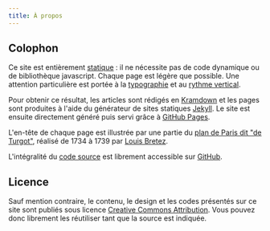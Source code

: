 ```yaml
---
title: À propos
---
```


## Colophon
Ce site est entièrement [statique](https://fr.wikipedia.org/wiki/Page_web_statique) : il ne nécessite pas de code dynamique ou de bibliothèque javascript. Chaque page est légère que possible. Une attention particulière est portée à la [typographie](http://webtypography.net/) et au [rythme vertical](http://webtypography.net/2.2.2).

Pour obtenir ce résultat, les articles sont rédigés en [Kramdown](http://kramdown.gettalong.org/) et les pages sont produites à l'aide du générateur de sites statiques [Jekyll](http://jekyllrb.com/). Le site est ensuite directement généré puis servi grâce à [GitHub Pages](https://pages.github.com/). 

L'en-tête de chaque page est illustrée par une partie du [plan de Paris dit "de Turgot"](https://fr.wikipedia.org/wiki/Plan_de_Turgot), réalisé de 1734 à 1739 par [Louis Bretez](https://fr.wikipedia.org/wiki/Louis_Bretez).

L'intégralité du [code source](https://github.com/sylvaindurand/sylvaindurand.github.io) est librement accessible sur [GitHub](https://github.com/sylvaindurand/sylvaindurand.github.io).

## Licence
Sauf mention contraire, le contenu, le design et les codes présentés sur ce site sont publiés sous licence [Creative Commons Attribution](http://creativecommons.org/licenses/by/4.0/). Vous pouvez donc librement les réutiliser tant que la source est indiquée.
